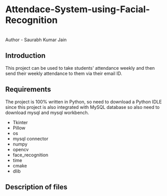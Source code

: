 # Attendace-System-using-Facial-Recognition
<br>
Author - Saurabh Kumar Jain

## Introduction
This project can be used to take students' attendance weekly and then send their weekly attendance to them via their email ID.

## Requirements
The project is 100% written in Python, so need to download a Python IDLE since this project is also integrated with MySQL database so also need to download mysql and mysql workbench.
* Tkinter
* Pillow 
* os
* mysql connector
* numpy
* opencv
* face_recognition
* time
* cmake
* dlib

## Description of files


